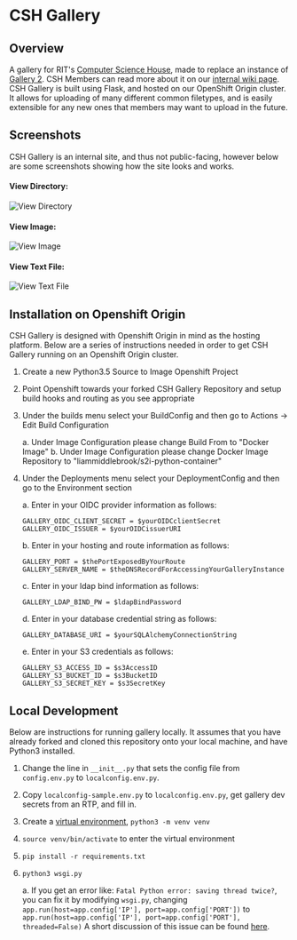 # CSH Gallery

## Overview
A gallery for RIT's [Computer Science House](https://csh.rit.edu), made to replace an instance of [Gallery 2](http://galleryproject.org/). CSH Members can read more about it on our [internal wiki page](https://wiki.csh.rit.edu/wiki/Gallery). CSH Gallery is built using Flask, and hosted on our OpenShift Origin cluster. It allows for uploading of many different common filetypes, and is easily extensible for any new ones that members may want to upload in the future.

## Screenshots
CSH Gallery is an internal site, and thus not public-facing, however below are some screenshots showing how the site looks and works.


#### View Directory:
![View Directory](https://csh.rit.edu/~ram/gallery/gallery_dir.png)

#### View Image:
![View Image](https://csh.rit.edu/~ram/gallery/gallery_img.png)

#### View Text File:
![View Text File](https://csh.rit.edu/~ram/gallery/gallery_txt.png)

## Installation on Openshift Origin
CSH Gallery is designed with Openshift Origin in mind as the hosting platform.
Below are a series of instructions needed in order to get CSH Gallery running on
an Openshift Origin cluster.

1. Create a new Python3.5 Source to Image Openshift Project

2. Point Openshift towards your forked CSH Gallery Repository and setup build
   hooks and routing as you see appropriate

3. Under the builds menu select your BuildConfig and then go to Actions -> Edit
   Build Configuration

   a. Under Image Configuration please change Build From to "Docker Image"
   b. Under Image Configuration please change Docker Image Repository to
   "liammiddlebrook/s2i-python-container"

4. Under the Deployments menu select your DeploymentConfig and then go to the
   Environment section

   a. Enter in your OIDC provider information as follows:
   ```
   GALLERY_OIDC_CLIENT_SECRET = $yourOIDCclientSecret
   GALLERY_OIDC_ISSUER = $yourOIDCissuerURI
   ```

   b. Enter in your hosting and route information as follows:
   ```
   GALLERY_PORT = $thePortExposedByYourRoute
   GALLERY_SERVER_NAME = $theDNSRecordForAccessingYourGalleryInstance
   ```

   c. Enter in your ldap bind information as follows:
   ```
   GALLERY_LDAP_BIND_PW = $ldapBindPassword
   ```

   d. Enter in your database credential string as follows:
   ```
   GALLERY_DATABASE_URI = $yourSQLAlchemyConnectionString
   ```

   e. Enter in your S3 credentials as follows:

   ```
   GALLERY_S3_ACCESS_ID = $s3AccessID
   GALLERY_S3_BUCKET_ID = $s3BucketID
   GALLERY_S3_SECRET_KEY = $s3SecretKey
   ```

## Local Development
Below are instructions for running gallery locally. It assumes that you have already forked and cloned this repository onto your local machine, and have Python3 installed.

1. Change the line in `__init__.py` that sets the config file from `config.env.py` to `localconfig.env.py`.

2. Copy `localconfig-sample.env.py` to `localconfig.env.py`, get gallery dev secrets from an RTP, and fill in.

3. Create a [virtual environment](https://docs.python.org/3/library/venv.html), `python3 -m venv venv`

4. `source venv/bin/activate` to enter the virtual environment

5. `pip install -r requirements.txt`

6. `python3 wsgi.py`
    
    a. If you get an error like: `Fatal Python error: saving thread twice?`, you can fix it by modifying `wsgi.py`, 
    changing `app.run(host=app.config['IP'], port=app.config['PORT'])`
    to `app.run(host=app.config['IP'], port=app.config['PORT'], threaded=False)`
    A short discussion of this issue can be found [here](https://github.com/pallets/flask/issues/2744).
